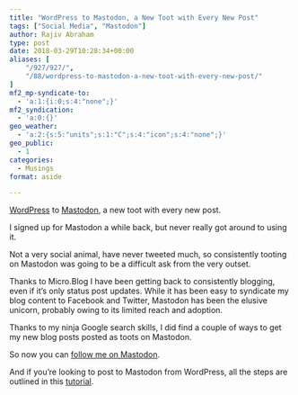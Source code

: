 ```yaml
---
title: "WordPress to Mastodon, a New Toot with Every New Post"
tags: ["Social Media", "Mastodon"]
author: Rajiv Abraham
type: post
date: 2018-03-29T10:28:34+00:00
aliases: [
    "/927/927/",
    "/88/wordpress-to-mastodon-a-new-toot-with-every-new-post/"
]
mf2_mp-syndicate-to:
  - 'a:1:{i:0;s:4:"none";}'
mf2_syndication:
  - 'a:0:{}'
geo_weather:
  - 'a:2:{s:5:"units";s:1:"C";s:4:"icon";s:4:"none";}'
geo_public:
  - 1
categories:
  - Musings
format: aside

---
```

<p style="text-align: left;">
  <a href="https://wordpress.org/" target="_blank" rel="noopener">WordPress</a> to <a href="https://mastodon.social/" target="_blank" rel="noopener">Mastodon</a>, a new toot with every new post.
</p>

<p style="text-align: left;">
  I signed up for Mastodon a while back, but never really got around to using it.
</p>

<p style="text-align: left;">
  Not a very social animal, have never tweeted much, so consistently tooting on Mastodon was going to be a difficult ask from the very outset.
</p>

<p style="text-align: left;">
  Thanks to Micro.Blog I have been getting back to consistently blogging, even if it&#8217;s only status post updates. While it has been easy to syndicate my blog content to Facebook and Twitter, Mastodon has been the elusive unicorn, probably owing to its limited reach and adoption.
</p>

<p style="text-align: left;">
  Thanks to my ninja Google search skills, I did find a couple of ways to get my new blog posts posted as toots on Mastodon.
</p>

<p style="text-align: left;">
  So now you can <a href="https://mastodon.social/@unoabraham" target="_blank" rel="noopener">follow me on Mastodon</a>.
</p>

<p style="text-align: left;">
  And if you&#8217;re looking to post to Mastodon from WordPress, all the steps are outlined in this <a href="https://www.hyperborea.org/journal/2017/12/mastodon-ifttt/" target="_blank" rel="noopener">tutorial</a>.
</p>